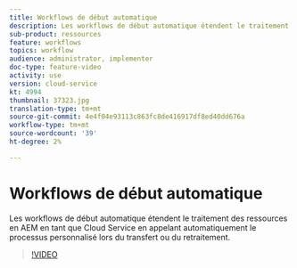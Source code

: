 ```yaml
---
title: Workflows de début automatique
description: Les workflows de début automatique étendent le traitement des ressources en appelant automatiquement le processus personnalisé lors du transfert ou du retraitement.
sub-product: ressources
feature: workflows
topics: workflow
audience: administrator, implementer
doc-type: feature-video
activity: use
version: cloud-service
kt: 4994
thumbnail: 37323.jpg
translation-type: tm+mt
source-git-commit: 4e4f04e93113c863fc8de416917df8ed40dd676a
workflow-type: tm+mt
source-wordcount: '39'
ht-degree: 2%

---
```



# Workflows de début automatique

Les workflows de début automatique étendent le traitement des ressources en AEM en tant que Cloud Service en appelant automatiquement le processus personnalisé lors du transfert ou du retraitement.

>[!VIDEO](https://video.tv.adobe.com/v/37323/?quality=12&learn=on&hidetitle=true)
